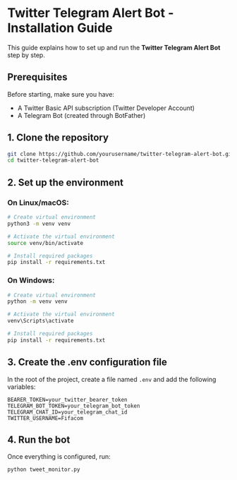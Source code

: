# Twitter Telegram Alert Bot - Installation Guide

This guide explains how to set up and run the **Twitter Telegram Alert Bot** step by step.

## Prerequisites

Before starting, make sure you have:

- A Twitter Basic API subscription (Twitter Developer Account)
- A Telegram Bot (created through BotFather)

## 1. Clone the repository

```bash
git clone https://github.com/yourusername/twitter-telegram-alert-bot.git
cd twitter-telegram-alert-bot
```

## 2. Set up the environment

### On Linux/macOS:

```bash
# Create virtual environment
python3 -m venv venv

# Activate the virtual environment
source venv/bin/activate

# Install required packages
pip install -r requirements.txt
```

### On Windows:

```bash
# Create virtual environment
python -m venv venv

# Activate the virtual environment
venv\Scripts\activate

# Install required packages
pip install -r requirements.txt
```

## 3. Create the .env configuration file

In the root of the project, create a file named `.env` and add the following variables:

```
BEARER_TOKEN=your_twitter_bearer_token
TELEGRAM_BOT_TOKEN=your_telegram_bot_token
TELEGRAM_CHAT_ID=your_telegram_chat_id
TWITTER_USERNAME=Fifacom
```

## 4. Run the bot

Once everything is configured, run:

```bash
python tweet_monitor.py
```